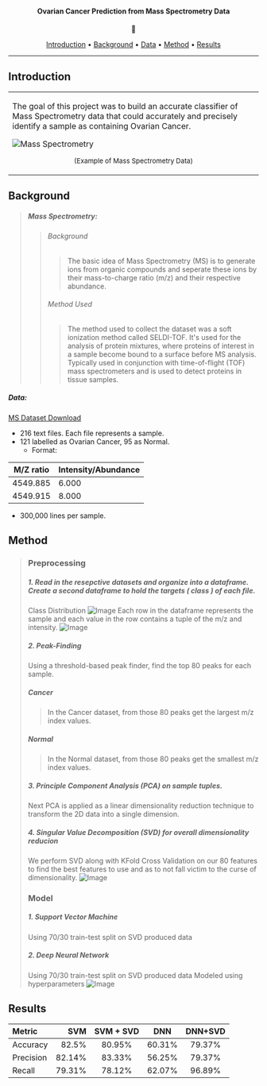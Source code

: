 <h1 align="center">
</h1>

<h4 align="center">Ovarian Cancer Prediction from Mass Spectrometry Data</h4>
<p align="center">
      🔬
      </p>
      
<p align="center">
  <a href="#Introduction">Introduction</a> •
  <a href="#Background">Background</a> •
  <a href="#Data">Data</a> •
  <a href="#Methods">Method</a> •
  <a href="#Results">Results</a>
</p>

---

## Introduction

<table>
<tr>
<td>
  
The goal of this project was to build an accurate classifier of Mass Spectrometry data that could accurately and precisely identify a sample as containing Ovarian Cancer. 


![Mass Spectrometry](https://bitesizebio.com/wp-content/uploads/2015/09/Mass-spec-1.png)
<p align="center">
<sub>(Example of Mass Spectrometry Data)</sub>
</p>

</td>
</tr>
</table>

## Background

>##### Mass Spectrometry:
 >>###### Background
   >>> The basic idea of Mass Spectrometry (MS) is to generate ions from organic compounds and seperate these ions by their mass-to-charge ratio (m/z) and their respective abundance.
 >>###### Method Used
>>>The method used to collect the dataset was a soft ionization method called SELDI-TOF. It's used for the analysis of protein mixtures, where proteins of interest in a sample become bound to a surface before MS analysis. Typically used in conjunction with time-of-flight (TOF) mass spectrometers and is used to detect proteins in tissue samples. 


##### Data:

[MS Dataset Download](https://home.ccr.cancer.gov/ncifdaproteomics/OvarianCD_PostQAQC.zip)
* 216 text files. Each file represents a sample. 
* 121 labelled as Ovarian Cancer, 95 as Normal.
  * Format: 
  
M/Z ratio  | Intensity/Abundance
------------- | -------------
4549.885  | 6.000
4549.915  |  8.000| 

  * 300,000 lines per sample. 

## Method
>### Preprocessing
>##### 1. Read in the resepctive datasets and organize into a dataframe. Create a second dataframe to hold the targets ( class ) of each file. 
>   Class Distribution
>   ![Image](https://github.com/Armaniii/Ovarian-Cancer-Prediction/pics/class_distribution.PNG)
>   Each row in the dataframe represents the sample and each value in the row contains a tuple of the m/z and intensity.
>   ![Image](https://github.com/Armaniii/Ovarian-Cancer-Prediction/pics/data_raw.PNG)
>##### 2. Peak-Finding
>Using a threshold-based peak finder, find the top 80 peaks for each sample.
>##### Cancer
>> In the Cancer dataset, from those 80 peaks get the largest m/z index values.
>##### Normal
>> In the Normal dataset, from those 80 peaks get the smallest m/z index values.
>##### 3. Principle Component Analysis (PCA) on sample tuples. 
> Next PCA is applied as a linear dimensionality reduction technique to transform the 2D data into a single dimension. 
>##### 4. Singular Value Decomposition (SVD) for overall dimensionality reducion
> We perform SVD along with KFold Cross Validation on our 80 features to find the best features to use and as to not fall victim to the curse of dimensionality.
> ![Image](https://github.com/Armaniii/Ovarian-Cancer-Prediction/pics/svd.PNG)
>### Model
>##### 1. Support Vector Machine
> Using 70/30 train-test split on SVD produced data
>##### 2. Deep Neural Network
>Using 70/30 train-test split on SVD produced data
>Modeled using hyperparameters 
> ![Image](https://github.com/Armaniii/Ovarian-Cancer-Prediction/pics/dnn.PNG)

## Results

Metric  |  SVM  |  SVM + SVD  |  DNN  |  DNN+SVD     
| :--- | ---: | :---: | :---: | :---:
Accuracy  |  82.5%  |  80.95%  | 60.31%  |  79.37%      
Precision |  82.14%  |  83.33%  | 56.25%  |  79.37%      
Recall  |  79.31%  |  78.12%  | 62.07%  |  96.89%      
